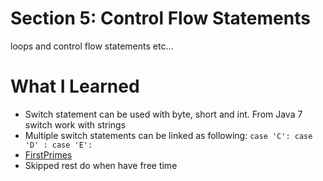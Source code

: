 # Section 5: Control Flow Statements


loops and control flow statements etc...

# What I Learned
* Switch statement can be used with byte, short and int. From Java 7 switch work with strings
* Multiple switch statements can be linked as following: `case 'C': case 'D' : case 'E':`
* [FirstPrimes](https://primes.utm.edu/lists/small/1000.txt) 
* Skipped rest do when have free time 